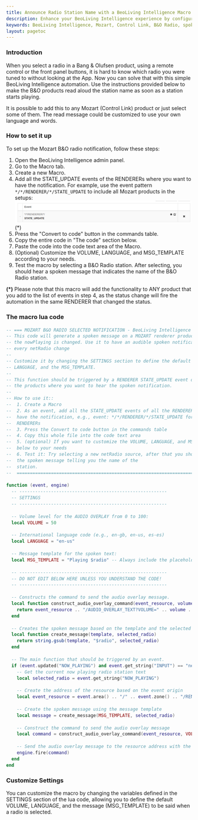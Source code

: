 ```yaml
---
title: Announce Radio Station Name with a BeoLiving Intelligence Macro
description: Enhance your BeoLiving Intelligence experience by configuring a Lua macro that makes your Mozart (Control Link) products announce the name of the B&O Radio station playing. This guide provides step-by-step instructions on how to set up and customize the macro, making your audio system more intuitive and informative.
keywords: BeoLiving Intelligence, Mozart, Control Link, B&O Radio, spoken notification, automation, Lua macro, station name announcement, audio feedback, customization, RENDERER
layout: pagetoc
---
```


### Introduction

When you select a radio in a Bang & Olufsen product, using a remote control or the front panel buttons, it is hard to know which radio you were tuned to without looking at the App. Now you can solve that with this simple BeoLiving Intelligence automation. Use the instructions provided below to make the B&O products read aloud the station name as soon as a station starts playing.

It is possible to add this to any Mozart (Control Link) product or just select some of them. The read message could be customized to use your own language and words.

### How to set it up

To set up the Mozart B&O radio notification, follow these steps:

1. Open the BeoLiving Intelligence admin panel.
2. Go to the Macro tab.
3. Create a new Macro.
4. Add all the STATE_UPDATE events of the RENDERERs where you want to have the notification. For example, use the event pattern `*/*/RENDERER/*/STATE_UPDATE` to include all Mozart products in the setups: ![Example event](howto-radio-spoken-notification-event.png) (*)
5. Press the "Convert to code" button in the commands table.
6. Copy the entire code in "The code" section below.
7. Paste the code into the code text area of the Macro.
8. (Optional) Customize the VOLUME, LANGUAGE, and MSG_TEMPLATE according to your needs.
9. Test the macro by selecting a B&O Radio station. After selecting, you should hear a spoken message that indicates the name of the B&O Radio station.

**(*)** Please note that this macro will add the functionality to ANY product that you add to the list of events in step 4, as the status change will fire the automation in the same RENDERER that changed the status.

### The macro lua code
```lua
-- === MOZART B&O RADIO SELECTED NOTIFICATION - BeoLiving Intelligence lua macro ==
-- This code will generate a spoken message on a MOZART renderer product when
-- the nowPlaying is changed. Use it to have an audible spoken notification on
-- every netRadio change
--
-- Customize it by changing the SETTINGS section to define the default VOLUME,
-- LANGUAGE, and the MSG_TEMPLATE.
--
-- This function should be triggered by a RENDERER STATE_UPDATE event of all
-- the products where you want to hear the spoken notification.
--
-- How to use it::
--  1. Create a Macro
--  2. As an event, add all the STATE_UPDATE events of all the RENDERERs where you want to
--  have the notification, e.g., event: */*/RENDERER/*/STATE_UPDATE for all
--  RENDERERs
--  3. Press the Convert to code button in the commands table
--  4. Copy this whole file into the code text area
--  5. (optional) If you want to customize the VOLUME, LANGUAGE, and MSG_TEMPLATE
--  below to your needs
--  6. Test it: Try selecting a new netRadio source, after that you should hear
--  the spoken message telling you the name of the
--  station.
--  ===========================================================================

function (event, engine)
  -- --------------------------------------------------------
  -- SETTINGS
  -- --------------------------------------------------------

  -- Volume level for the AUDIO OVERLAY from 0 to 100:
  local VOLUME = 50

  -- International language code (e.g., en-gb, en-us, es-es)
  local LANGUAGE = "en-us"

  -- Message template for the spoken text:
  local MSG_TEMPLATE = "Playing $radio" -- Always include the placeholder "$radio", the BLI will replace it with the name of the selected radio.

  -- --------------------------------------------------------
  -- DO NOT EDIT BELOW HERE UNLESS YOU UNDERSTAND THE CODE!
  -- --------------------------------------------------------

  -- Constructs the command to send the audio overlay message.
  local function construct_audio_overlay_command(event_resource, volume, language, message)
    return event_resource .. "/AUDIO_OVERLAY_TEXT?VOLUME=" .. volume .. "&LANGUAGE=" .. language .. "&TEXT=" .. message
  end

  -- Creates the spoken message based on the template and the selected radio station.
  local function create_message(template, selected_radio)
    return string.gsub(template, "$radio", selected_radio)
  end

  -- The main function that should be triggered by an event.
  if (event.updated("NOW_PLAYING") and event.get_string("INPUT") == "netRadio") then
    -- Get the current now playing radio station text
    local selected_radio = event.get_string("NOW_PLAYING")

    -- Create the address of the resource based on the event origin
    local event_resource = event.area() .. "/" .. event.zone() .. "/RENDERER/" .. event.name()

    -- Create the spoken message using the message template
    local message = create_message(MSG_TEMPLATE, selected_radio)

    -- Construct the command to send the audio overlay message
    local command = construct_audio_overlay_command(event_resource, VOLUME, LANGUAGE, message)

    -- Send the audio overlay message to the resource address with the now playing information
    engine.fire(command)
  end
end

```

### Customize Settings

You can customize the macro by changing the variables defined in the SETTINGS section of the lua code, allowing you to define the default VOLUME, LANGUAGE, and the message (MSG_TEMPLATE) to be said when a radio is selected.

